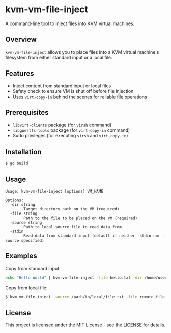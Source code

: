 # kvm-vm-file-inject

A command-line tool to inject files into KVM virtual machines.

## Overview

`kvm-vm-file-inject` allows you to place files into a KVM virtual machine's filesystem from either standard input or a local file.

## Features

- Inject content from standard input or local files
- Safety check to ensure VM is shut off before file injection
- Uses `virt-copy-in` behind the scenes for reliable file operations

## Prerequisites

- `libvirt-clients` package (for `virsh` command)
- `libguestfs-tools` package (for `virt-copy-in` command)
- Sudo privileges (for executing `virsh` and `virt-copy-in`)

## Installation

```bash
$ go build
```

## Usage

```
Usage: kvm-vm-file-inject [options] VM_NAME

Options:
  -dir string
        Target directory path on the VM (required)
  -file string
        Path to the file to be placed on the VM (required)
  -source string
        Path to local source file to read data from
  -stdin
        Read data from standard input (default if neither -stdin nor -source specified)
```

## Examples

Copy from standard input:

```bash
echo "Hello World" | kvm-vm-file-inject -file hello.txt -dir /home/user vm-name
```

Copy from local file:

```bash
$ kvm-vm-file-inject -source /path/to/local/file.txt -file remote-file.txt -dir /home/user vm-name
```

## License

This project is licensed under the MIT License - see the [LICENSE](https://opensource.org/license/mit) for details.
